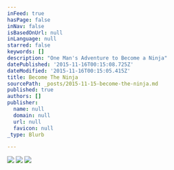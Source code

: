 ```yaml
---
inFeed: true
hasPage: false
inNav: false
isBasedOnUrl: null
inLanguage: null
starred: false
keywords: []
description: "One Man's Adventure to Become a Ninja"
datePublished: '2015-11-16T00:15:08.725Z'
dateModified: '2015-11-16T00:15:05.415Z'
title: Become The Ninja
sourcePath: _posts/2015-11-15-become-the-ninja.md
published: true
authors: []
publisher:
  name: null
  domain: null
  url: null
  favicon: null
_type: Blurb

---
```

![](https://the-grid-user-content.s3-us-west-2.amazonaws.com/26abcfca-7719-449e-a42f-1380a23b18fc.png)
![](https://the-grid-user-content.s3-us-west-2.amazonaws.com/b18d72c4-5442-4fd9-be6a-a41781b3c1a2.png)
![](https://the-grid-user-content.s3-us-west-2.amazonaws.com/398632af-4ed5-4863-8377-644886c1b475.jpg)